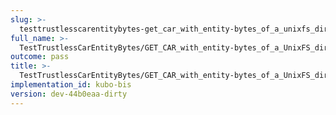 ```yaml
---
slug: >-
  testtrustlesscarentitybytes-get_car_with_entity-bytes_of_a_unixfs_directory_(format-car)-header_etag
full_name: >-
  TestTrustlessCarEntityBytes/GET_CAR_with_entity-bytes_of_a_UnixFS_directory_(format=car)/Header_Etag
outcome: pass
title: >-
  TestTrustlessCarEntityBytes/GET_CAR_with_entity-bytes_of_a_UnixFS_directory_(format=car)/Header_Etag
implementation_id: kubo-bis
version: dev-44b0eaa-dirty
---
```


